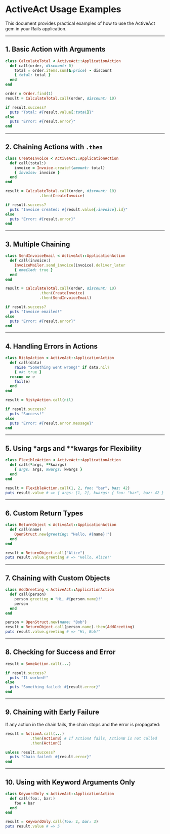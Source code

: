 # ActiveAct Usage Examples

This document provides practical examples of how to use the ActiveAct gem in your Rails application.

---

## 1. Basic Action with Arguments

```ruby
class CalculateTotal < ActiveAct::ApplicationAction
  def call(order, discount: 0)
    total = order.items.sum(&:price) - discount
    { total: total }
  end
end

order = Order.find(1)
result = CalculateTotal.call(order, discount: 10)

if result.success?
  puts "Total: #{result.value[:total]}"
else
  puts "Error: #{result.error}"
end
```

---

## 2. Chaining Actions with `.then`

```ruby
class CreateInvoice < ActiveAct::ApplicationAction
  def call(total:)
    invoice = Invoice.create!(amount: total)
    { invoice: invoice }
  end
end

result = CalculateTotal.call(order, discount: 10)
               .then(CreateInvoice)

if result.success?
  puts "Invoice created: #{result.value[:invoice].id}"
else
  puts "Error: #{result.error}"
end
```

---

## 3. Multiple Chaining

```ruby
class SendInvoiceEmail < ActiveAct::ApplicationAction
  def call(invoice:)
    InvoiceMailer.send_invoice(invoice).deliver_later
    { emailed: true }
  end
end

result = CalculateTotal.call(order, discount: 10)
               .then(CreateInvoice)
               .then(SendInvoiceEmail)

if result.success?
  puts "Invoice emailed!"
else
  puts "Error: #{result.error}"
end
```

---

## 4. Handling Errors in Actions

```ruby
class RiskyAction < ActiveAct::ApplicationAction
  def call(data)
    raise "Something went wrong!" if data.nil?
    { ok: true }
  rescue => e
    fail(e)
  end
end

result = RiskyAction.call(nil)

if result.success?
  puts "Success!"
else
  puts "Error: #{result.error.message}"
end
```

---

## 5. Using *args and **kwargs for Flexibility

```ruby
class FlexibleAction < ActiveAct::ApplicationAction
  def call(*args, **kwargs)
    { args: args, kwargs: kwargs }
  end
end

result = FlexibleAction.call(1, 2, foo: "bar", baz: 42)
puts result.value # => { args: [1, 2], kwargs: { foo: "bar", baz: 42 } }
```

---

## 6. Custom Return Types

```ruby
class ReturnObject < ActiveAct::ApplicationAction
  def call(name)
    OpenStruct.new(greeting: "Hello, #{name}!")
  end
end

result = ReturnObject.call("Alice")
puts result.value.greeting # => "Hello, Alice!"
```

---

## 7. Chaining with Custom Objects

```ruby
class AddGreeting < ActiveAct::ApplicationAction
  def call(person)
    person.greeting = "Hi, #{person.name}!"
    person
  end
end

person = OpenStruct.new(name: "Bob")
result = ReturnObject.call(person.name).then(AddGreeting)
puts result.value.greeting # => "Hi, Bob!"
```

---

## 8. Checking for Success and Error

```ruby
result = SomeAction.call(...)

if result.success?
  puts "It worked!"
else
  puts "Something failed: #{result.error}"
end
```

---

## 9. Chaining with Early Failure

If any action in the chain fails, the chain stops and the error is propagated:

```ruby
result = ActionA.call(...)
           .then(ActionB) # If ActionA fails, ActionB is not called
           .then(ActionC)

unless result.success?
  puts "Chain failed: #{result.error}"
end
```

---

## 10. Using with Keyword Arguments Only

```ruby
class KeywordOnly < ActiveAct::ApplicationAction
  def call(foo:, bar:)
    foo + bar
  end
end

result = KeywordOnly.call(foo: 2, bar: 3)
puts result.value # => 5
``` 